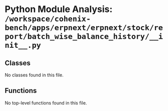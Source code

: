 # Python Module Analysis: `/workspace/cohenix-bench/apps/erpnext/erpnext/stock/report/batch_wise_balance_history/__init__.py`

## Classes

No classes found in this file.


## Functions

No top-level functions found in this file.
